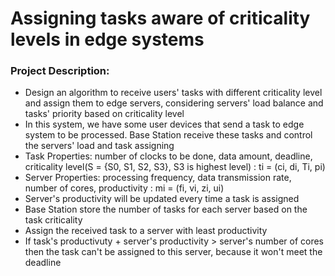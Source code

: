 # Assigning tasks aware of criticality levels in edge systems

### Project Description:
- Design an algorithm to receive users' tasks with different criticality level and assign them to edge servers, considering servers' load balance and tasks' priority based on criticality level
- In this system, we have some user devices that send a task to edge system to be processed. Base Station receive these tasks and control the servers' load and task assigning
- Task Properties: number of clocks to be done, data amount, deadline, criticality level(S = {S0, S1, S2, S3}, S3 is highest level) : ti = (ci, di, Ti, pi)
- Server Properties: processing frequency, data transmission rate, number of cores, productivity : mi = (fi, vi, zi, ui)
- Server's productivity will be updated every time a task is assigned
- Base Station store the number of tasks for each server based on the task criticality
- Assign the received task to a server with least productivity
- If task's productivuty + server's productivity > server's number of cores then the task can't be assigned to this server, because it won't meet the deadline

